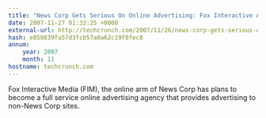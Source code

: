 ```yaml
---
title: "News Corp Gets Serious On Online Advertising: Fox Interactive Ad Network To Power Other Sites"
date: 2007-11-27 01:33:25 +0000
external-url: http://techcrunch.com/2007/11/26/news-corp-gets-serious-on-online-advertising-fox-interactive-ad-network-to-power-other-sites/
hash: e858039fa57d3fcb57a0a62c19f8fec8
annum:
    year: 2007
    month: 11
hostname: techcrunch.com
---
```


Fox Interactive Media (FIM), the online arm of News Corp has plans to become a full service online advertising agency that provides advertising to non-News Corp sites.
